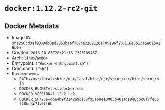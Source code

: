 # `docker:1.12.2-rc2-git`

## Docker Metadata

- Image ID: `sha256:d3af9389db0ad2853babf787da2202126a705e96f262116e5513a5e616416b0a`
- Created: `2016-10-05T20:21:15.231518946Z`
- Arch: `linux`/`amd64`
- Entrypoint: `["docker-entrypoint.sh"]`
- Command: `["sh"]`
- Environment:
  - `PATH=/usr/local/sbin:/usr/local/bin:/usr/sbin:/usr/bin:/sbin:/bin`
  - `DOCKER_BUCKET=test.docker.com`
  - `DOCKER_VERSION=1.12.2-rc2`
  - `DOCKER_SHA256=dde4b9f3142a9ba38f95a58ea0005b40a3da9e8c5c8f7fe35710be3c71c6ff6b`
